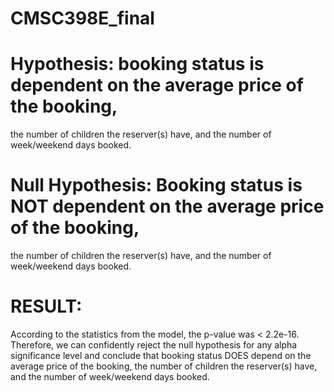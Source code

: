 # CMSC398E_final

# Hypothesis: booking status is dependent on the average price of the booking,
the number of children the reserver(s) have, and the number of week/weekend days booked.
# Null Hypothesis: Booking status is NOT dependent on the average price of the booking,
the number of children the reserver(s) have, and the number of week/weekend days booked.
# RESULT:
According to the statistics from the model, the p-value was < 2.2e-16.
Therefore, we can confidently reject the null hypothesis for any alpha significance level
and conclude that booking status DOES depend on the average price of the booking,
the number of children the reserver(s) have, and the number of week/weekend days booked.
